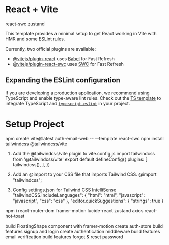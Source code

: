 # React + Vite
react-swc zustand

This template provides a minimal setup to get React working in Vite with HMR and some ESLint rules.

Currently, two official plugins are available:

- [@vitejs/plugin-react](https://github.com/vitejs/vite-plugin-react/blob/main/packages/plugin-react/README.md) uses [Babel](https://babeljs.io/) for Fast Refresh
- [@vitejs/plugin-react-swc](https://github.com/vitejs/vite-plugin-react-swc) uses [SWC](https://swc.rs/) for Fast Refresh

## Expanding the ESLint configuration

If you are developing a production application, we recommend using TypeScript and enable type-aware lint rules. Check out the [TS template](https://github.com/vitejs/vite/tree/main/packages/create-vite/template-react-ts) to integrate TypeScript and [`typescript-eslint`](https://typescript-eslint.io) in your project.

# Setup Project
npm create vite@latest auth-email-web -- --template react-swc
npm install tailwindcss @tailwindcss/vite

<!-- Install Tailwind CSS -->
1. Add the @tailwindcss/vite plugin to vite.config.js
    import tailwindcss from '@tailwindcss/vite'
    export default defineConfig({
      plugins: [
        tailwindcss(),
      ],
    })

2. Add an @import to your CSS file that imports Tailwind CSS.
    @import "tailwindcss";

3. Config settings.json for Tailwind CSS IntelliSense
   "tailwindCSS.includeLanguages": {
      "html": "html",
      "javascript": "javascript",
      "css": "css"
   },
   "editor.quickSuggestions": {
      "strings": true
   }

<!-- npm install -->
npm i react-router-dom framer-motion lucide-react zustand axios react-hot-toast

build FloatingShape component with framer-motion
create auth-store
build features signup and login
create authentication middleware
build features email verification
build features forgot & reset password